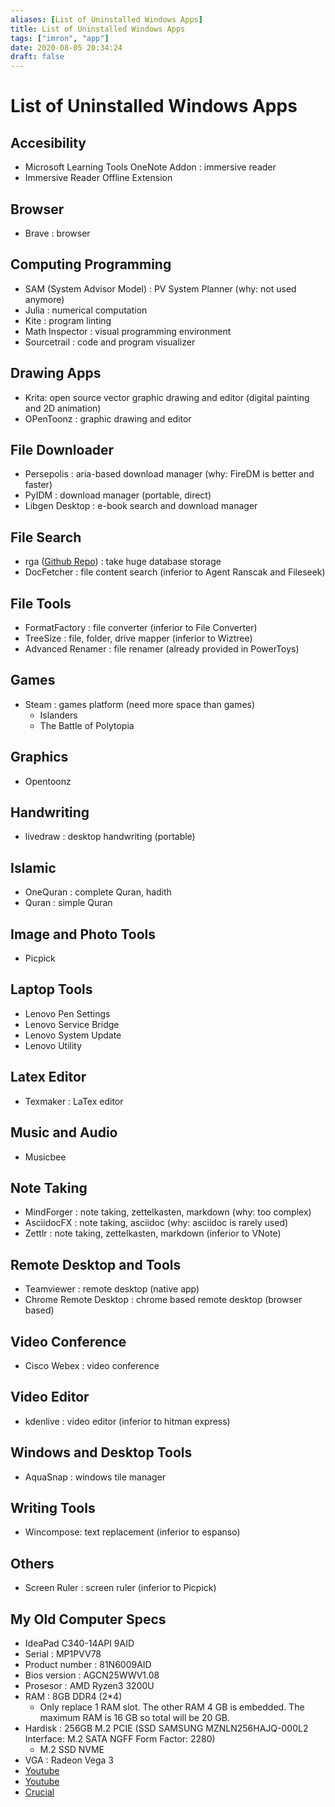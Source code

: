 ```yaml
---
aliases: [List of Uninstalled Windows Apps]
title: List of Uninstalled Windows Apps
tags: ["imron", "app"]
date: 2020-08-05 20:34:24
draft: false
---
```


# List of Uninstalled Windows Apps

## Accesibility

- Microsoft Learning Tools OneNote Addon : immersive reader
- Immersive Reader Offline Extension

## Browser

- Brave : browser

## Computing Programming

- SAM (System Advisor Model) : PV System Planner (why: not used anymore)
- Julia : numerical computation
- Kite : program linting
- Math Inspector : visual programming environment
- Sourcetrail : code and program visualizer

## Drawing Apps

- Krita: open source vector graphic drawing and editor (digital painting and 2D animation)
- OPenToonz : graphic drawing and editor

## File Downloader

- Persepolis : aria-based download manager (why: FireDM is better and faster)
- PyIDM : download manager (portable, direct)
- Libgen Desktop : e-book search and download manager

## File Search

- rga ([Github Repo](https://github.com/phiresky/ripgrep-all)) : take huge database storage
- DocFetcher : file content search (inferior to Agent Ranscak and Fileseek)

## File Tools

- FormatFactory : file converter (inferior to File Converter)
- TreeSize : file, folder, drive mapper (inferior to Wiztree)
- Advanced Renamer : file renamer (already provided in PowerToys)

## Games

- Steam : games platform (need more space than games)
    - Islanders
    - The Battle of Polytopia

## Graphics

- Opentoonz

## Handwriting

- livedraw : desktop handwriting (portable)

## Islamic

- OneQuran : complete Quran, hadith
- Quran : simple Quran

## Image and Photo Tools

- Picpick

## Laptop Tools

- Lenovo Pen Settings
- Lenovo Service Bridge
- Lenovo System Update
- Lenovo Utility

## Latex Editor

- Texmaker : LaTex editor

## Music and Audio

- Musicbee

## Note Taking

- MindForger : note taking, zettelkasten, markdown (why: too complex)
- AsciidocFX : note taking, asciidoc (why: asciidoc is rarely used)
- Zettlr : note taking, zettelkasten, markdown (inferior to VNote)

## Remote Desktop and Tools

- Teamviewer : remote desktop (native app)
- Chrome Remote Desktop : chrome based remote desktop (browser based)

## Video Conference

- Cisco Webex : video conference

## Video Editor

- kdenlive : video editor (inferior to hitman express)

## Windows and Desktop Tools

- AquaSnap : windows tile manager

## Writing Tools

- Wincompose: text replacement (inferior to espanso)

## Others

- Screen Ruler : screen ruler (inferior to Picpick)

## My Old Computer Specs

- IdeaPad C340-14API 9AID
- Serial : MP1PVV78
- Product number : 81N6009AID
- Bios version : AGCN25WWV1.08
- Prosesor : AMD Ryzen3 3200U
- RAM : 8GB DDR4 (2*4)
    - Only replace 1 RAM slot. The other RAM 4 GB is embedded. The maximum RAM is 16 GB so total will be 20 GB.
- Hardisk : 256GB M.2 PCIE (SSD SAMSUNG MZNLN256HAJQ-000L2 Interface: M.2 SATA NGFF Form Factor: 2280)
    - M.2 SSD NVME
- VGA : Radeon Vega 3
- [Youtube](https://www.youtube.com/watch?v=oAtamA8zSpw)
- [Youtube](https://www.youtube.com/watch?v=7F1YZ4e-XKM)
- [Crucial](https://www.crucial.com/compatible-upgrade-for/lenovo/ideapad-c340#ssd)
